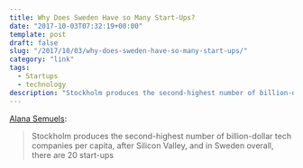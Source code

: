 ```yaml
---
title: Why Does Sweden Have so Many Start-Ups?
date: "2017-10-03T07:32:19+00:00"
template: post
draft: false
slug: "/2017/10/03/why-does-sweden-have-so-many-start-ups/"
category: "link"
tags:
  - Startups
  - technology
description: "Stockholm produces the second-highest number of billion-dollar tech companies per capita, after Silicon Valley"
---
```



[Alana Semuels](https://www.theatlantic.com/business/archive/2017/09/sweden-startups/541413/?single_page=true):

>Stockholm produces the second-highest number of billion-dollar tech companies per capita, after Silicon Valley, and in Sweden overall, there are 20 start-ups